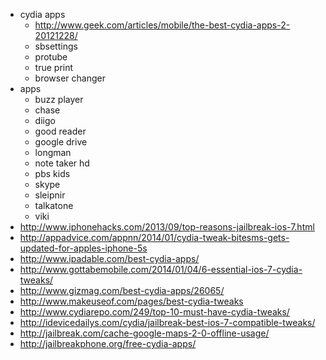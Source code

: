 * cydia apps
  * http://www.geek.com/articles/mobile/the-best-cydia-apps-2-20121228/
  * sbsettings
  * protube
  * true print
  * browser changer
* apps
  * buzz player
  * chase
  * diigo
  * good reader
  * google drive
  * longman
  * note taker hd
  * pbs kids
  * skype
  * sleipnir
  * talkatone
  * viki
* http://www.iphonehacks.com/2013/09/top-reasons-jailbreak-ios-7.html
* http://appadvice.com/appnn/2014/01/cydia-tweak-bitesms-gets-updated-for-apples-iphone-5s
* http://www.ipadable.com/best-cydia-apps/
* http://www.gottabemobile.com/2014/01/04/6-essential-ios-7-cydia-tweaks/
* http://www.gizmag.com/best-cydia-apps/26065/
* http://www.makeuseof.com/pages/best-cydia-tweaks
* http://www.cydiarepo.com/249/top-10-must-have-cydia-tweaks/
* http://idevicedailys.com/cydia/jailbreak-best-ios-7-compatible-tweaks/
* http://jailbreak.com/cache-google-maps-2-0-offline-usage/
* http://jailbreakphone.org/free-cydia-apps/
